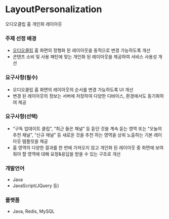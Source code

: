 # LayoutPersonalization
오디오클립 홈 개인화 레이아웃

### 주제 선정 배경
* [오디오클립](https://audioclip.naver.com) 홈 화면의 정형화 된 레이아웃을 동적으로 변경 가능하도록 개선
* 콘텐츠 소비 및 사용 패턴에 맞는 개인화 된 레이아웃을 제공하여 서비스 사용성 개선

### 요구사항(필수)
* 오디오클립 홈 화면의 레이아웃의 순서를 변경 가능하도록 UI 개선
* 변경 된 레이아웃의 정보는 서버에 저장하여 다양한 디바이스, 환경에서도 동기화하여 제공

### 요구사항(선택)
* “구독 업데이트 클립”, “최근 들은 채널” 등 듣던 것을 계속 듣는 영역 또는 “오늘의 추천 채널”, “신규 채널” 등 새로운 것을 추천 하는 영역을 상위 노출하는 기본 레이아웃 템플릿을 제공
* 홈 영역의 다양한 결과를 한 번에 가져오지 않고 개인화 된 레이아웃 중 화면에 보여줘야 할 영역에 대해 요청&응답을 받을 수 있는 구조로 개선 

### 개발언어
* Java
* JavaScript(JQuery 등)

### 플랫폼
* Java, Redis, MySQL
